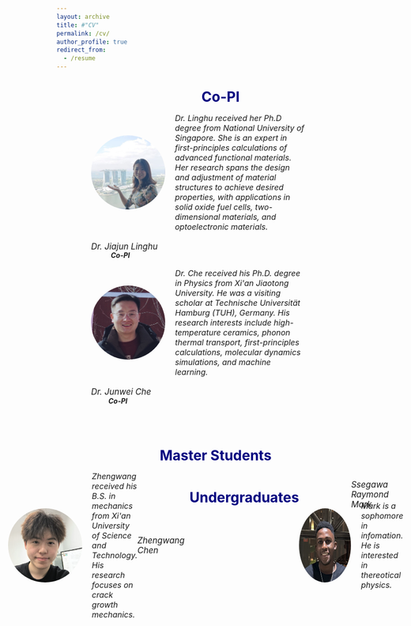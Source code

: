 ```yaml
---
layout: archive
title: #"CV"
permalink: /cv/
author_profile: true
redirect_from:
  - /resume
---
```


<div style="margin-left: 70px;">  
  <div style="margin-left: 90px; text-align: center;">  
<span style="line-height: 1; font-size:14px;"> <h1 style="color:	#000080;">Co-PI</h1> </span> 
  </div>


<div style="display: flex; align-items: center; margin-bottom: 20px;">
  <img src="../images/lh2.jpg" alt="Person's Name" style="width: 150px; height: 150px; margin-right: 20px; border-radius: 50%;">
  <em style="font-size: 16px;">Dr. Linghu received her Ph.D degree from National University of Singapore.  She is an expert in first-principles calculations of advanced functional materials. Her research spans the design and adjustment of material structures to achieve desired properties, with applications in solid oxide fuel cells, two-dimensional materials, and optoelectronic materials. </em>
</div>
<div>
  <p class="name" style="font-size:17px; margin:0; line-height:1.2">
    <em>Dr. Jiajun Linghu</em>
  </p>
  <p class="name" style="font-size:14px; margin:0; line-height:1.2; 
                        position: relative; left: 40px;">
    <strong><em>Co-PI</em></strong>
  </p>

</div><br>


 <div style="display: flex; align-items: center; margin-bottom: 20px;">
  <img src="../images/jw.png" alt="Person's Name" style="width: 150px; height: 150px; margin-right: 20px; border-radius: 50%;">
  <em style="font-size: 16px;">Dr. Che received his Ph.D. degree in Physics from Xi'an Jiaotong University. He was a visiting scholar at Technische Universität Hamburg (TUH), Germany. His research interests include high-temperature ceramics, phonon thermal transport, first-principles calculations, molecular dynamics simulations, and machine learning. </em>
</div>
<div>
  <p class="name" style="font-size:17px; margin:0; line-height:1.2">
    <em>Dr. Junwei Che</em>
  </p>
  <p class="name" style="font-size:14px; margin:0; line-height:1.2; 
                        position: relative; left: 35px;">
    <strong><em>Co-PI</em></strong>
  </p>
</div>
    
  <br /> <br /> 

  

<div style="margin-left: 70px; text-align: center;">    
<span style="line-height: 1; font-size:14px;"> <h1 style="color:	#000080;">Master Students</h1> </span> 
 </div>

<div style="display: flex; justify-content: center;">
  <div style="display: flex; align-items: center; margin-right: 20px;">
    <img src="../images/zw.png" alt="Person's Name" style="width: 150px; height: 150px; margin-right: 20px; border-radius: 50%;">
    <em style="font-size: 16px;">
  Zhengwang received his B.S. in mechanics from Xi'an University of Science and Technology. His research focuses on crack growth mechanics.
</em>
 <p class="name" style="font-size:17px;"><em>Zhengwang Chen</em></p>  
    
</div>


<div style="margin-left: 70px;">  

    
</div>


  <div style="margin-left: 70px; text-align: center;">  
<span style="line-height: 1; font-size:14px;"> <h1 style="color:	#000080;">Undergraduates</h1> </span> 
  </div>     

<div style="display: flex;">
  <div style="display: flex; align-items: center; margin-right: 0px;">
    <img src="../images/mark.png" alt="Person's Name" style="width: 150px; height: 150px; margin-right: 20px; border-radius: 50%;">
    <em style="font-size: 16px;">
  Mark is a sophomore in infomation. He is interested in thereotical physics.
</em>

  </div>
 

</div>
     <p class="name" style="font-size:17px;"><em>Ssegawa Raymond Mark </em></p>  
</div>

